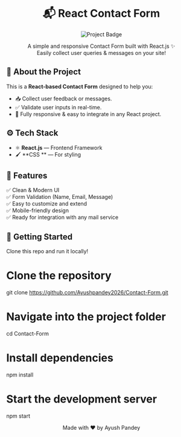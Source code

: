 <h1 align="center">📬 React Contact Form</h1>

<p align="center">
  <img src="https://img.shields.io/badge/React-Contact%20Form-blue?style=for-the-badge" alt="Project Badge" />
</p>

<p align="center">
  A simple and responsive Contact Form built with React.js ✨<br/>
  Easily collect user queries & messages on your site!
</p>

## 🚀 **About the Project**

This is a **React-based Contact Form** designed to help you:

- 📥 Collect user feedback or messages.
- ✅ Validate user inputs in real-time.
- 📱 Fully responsive & easy to integrate in any React project.

## ⚙️ **Tech Stack**

- ⚛️ **React.js** — Frontend Framework
- 🖌️ **CSS ** — For styling

## 🎨 **Features**

✅ Clean & Modern UI  
✅ Form Validation (Name, Email, Message)  
✅ Easy to customize and extend  
✅ Mobile-friendly design  
✅ Ready for integration with any mail service

## 🚀 **Getting Started**

Clone this repo and run it locally!

# Clone the repository
git clone https://github.com/Ayushpandey2026/Contact-Form.git

# Navigate into the project folder
cd Contact-Form

# Install dependencies
npm install

# Start the development server
npm start

<p align="center"> Made with ❤️ by Ayush Pandey </p> 

